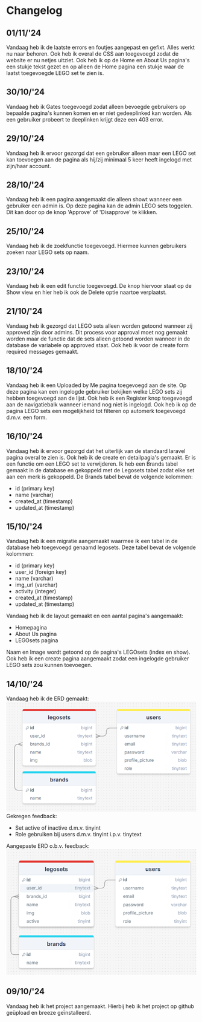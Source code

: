 # Changelog

## 01/11/'24

Vandaag heb ik de laatste errors en foutjes aangepast en gefixt. Alles werkt nu naar behoren. Ook heb ik overal de CSS
aan toegevoegd zodat de website er nu netjes uitziet. Ook heb ik op de Home en About Us pagina's een stukje tekst gezet
en op alleen de Home pagina een stukje waar de laatst toegevoegde LEGO set te zien is.

## 30/10/'24

Vandaag heb ik Gates toegevoegd zodat alleen bevoegde gebruikers op bepaalde pagina's kunnen komen en er niet
gedeeplinked kan worden. Als een gebruiker probeert te deeplinken krijgt deze een 403 error.

## 29/10/'24

Vandaag heb ik ervoor gezorgd dat een gebruiker alleen maar een LEGO set kan toevoegen aan de pagina als hij/zij
minimaal 5 keer heeft ingelogd met zijn/haar account.

## 28/10/'24

Vandaag heb ik een pagina aangemaakt die alleen showt wanneer een gebruiker een admin is. Op deze pagina kan de admin
LEGO sets toggelen. Dit kan door op de knop 'Approve' of 'Disapprove' te klikken.

## 25/10/'24

Vandaag heb ik de zoekfunctie toegevoegd. Hiermee kunnen gebruikers zoeken naar LEGO sets op naam.

## 23/10/'24

Vandaag heb ik een edit functie toegevoegd. De knop hiervoor staat op de Show view en hier heb ik ook de Delete optie
naartoe verplaatst.

## 21/10/'24

Vandaag heb ik gezorgd dat LEGO sets alleen worden getoond wanneer zij approved zijn door admins. Dit process voor
approval moet nog gemaakt worden maar de functie dat de sets alleen getoond worden wanneer in de database de variabele
op approved staat. Ook heb ik voor de create form required messages gemaakt.

## 18/10/'24

Vandaag heb ik een Uploaded by Me pagina toegevoegd aan de site. Op deze pagina kan een ingelogde gebruiker bekijken
welke LEGO sets zij hebben toegevoegd aan de lijst. Ook heb ik een Register knop toegevoegd aan de navigatiebalk wanneer
iemand nog niet is ingelogd. Ook heb ik op de pagina LEGO sets een mogelijkheid tot filteren op automerk toegevoegd
d.m.v. een form.

## 16/10/'24

Vandaag heb ik ervoor gezorgd dat het uiterlijk van de standaard laravel pagina overal te zien is. Ook heb ik de create
en detailpagia's gemaakt. Er is een functie om een LEGO set te verwijderen. Ik heb een Brands tabel gemaakt in de
database en gekoppeld met de Legosets tabel zodat elke set aan een merk is gekoppeld. De Brands tabel bevat de volgende
kolommen:

- id (primary key)
- name (varchar)
- created_at (timestamp)
- updated_at (timestamp)

## 15/10/'24

Vandaag heb ik een migratie aangemaakt waarmee ik een tabel in de database heb toegevoegd genaamd legosets. Deze tabel
bevat de volgende kolommen:

- id (primary key)
- user_id (foreign key)
- name (varchar)
- img_url (varchar)
- activity (integer)
- created_at (timestamp)
- updated_at (timestamp)

Vandaag heb ik de layout gemaakt en een aantal pagina's aangemaakt:

- Homepagina
- About Us pagina
- LEGOsets pagina

Naam en Image wordt getoond op de pagina's LEGOsets (index en show).
Ook heb ik een create pagina aangemaakt zodat een ingelogde gebruiker LEGO sets zou kunnen toevoegen.

## 14/10/'24

Vandaag heb ik de ERD gemaakt:<br>
![ERD](/public/img/erdold.png)<br>
Gekregen feedback:

- Set active of inactive d.m.v. tinyint
- Role gebruiken bij users d.m.v. tinyint i.p.v. tinytext

Aangepaste ERD o.b.v. feedback:<br>
![ERD](/public/img/erdnew.png)<br>

## 09/10/'24

Vandaag heb ik het project aangemaakt. Hierbij heb ik het project op github geüpload en breeze geïnstalleerd.


